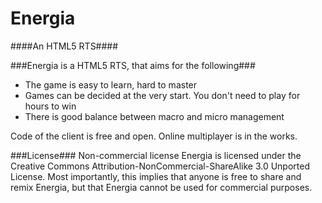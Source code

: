 Energia
============
####An HTML5 RTS####

###Energia is a HTML5 RTS, that aims for the following###

* The game is easy to learn, hard to master
* Games can be decided at the very start. You don't need to play for hours to win
* There is good balance between macro and micro management

Code of the client is free and open. Online multiplayer is in the works.

###License###
Non-commercial license
Energia is licensed under the Creative Commons Attribution-NonCommercial-ShareAlike 3.0 Unported License. Most importantly, this implies that anyone is free to share and remix Energia, but that Energia cannot be used for commercial purposes.